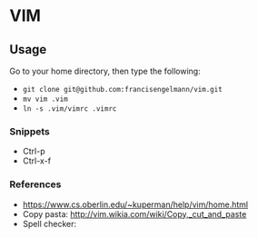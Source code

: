 # VIM

## Usage
Go to your home directory, then type the following: 
* ```git clone git@github.com:francisengelmann/vim.git```
* ```mv vim .vim```
* ```ln -s .vim/vimrc .vimrc```

### Snippets
* Ctrl-p
* Ctrl-x-f

### References
* https://www.cs.oberlin.edu/~kuperman/help/vim/home.html
* Copy pasta: http://vim.wikia.com/wiki/Copy,_cut_and_paste
* Spell checker: 
